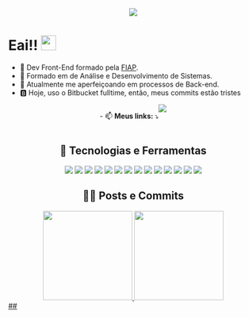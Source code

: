 <div align="center">
 <img src="https://github.com/JoaoLeiteF/JoaoLeiteF/assets/88325854/91578095-1f52-431e-b9b4-6db9430362af">
</div>

# Eai!! <img src="https://raw.githubusercontent.com/MartinHeinz/MartinHeinz/master/wave.gif" width="30px" height="30px" />

- 🔭 Dev Front-End formado pela [FIAP](https://www.linkedin.com/school/fiap/).
- 🔖 Formado em de Análise e Desenvolvimento de Sistemas.
- 🌱 Atualmente me aperfeiçoando em processos de Back-end.
- 🅱 Hoje, uso o Bitbucket fulltime, então, meus commits estão tristes
 


<div style="display:flex; justify-content:center"> 
  <p>- 📫  <strong> Meus links: </strong>  ⤵️</p> 
  <a href="https://www.linkedin.com/in/jo%C3%A3o-pedro-ba729a201/" target="_blank">
    <img src="https://img.shields.io/badge/-LinkedIn-%230077B5?style=for-the-badge&logo=linkedin&logoColor=white" target="_blank">
  </a>
</div>

<div align="center">
  <h2> 🔧 Tecnologias e Ferramentas </h2>
  
  <img src="https://img.shields.io/badge/-git-F05032?logo=git&logoColor=white&style=for-the-badge" />	
  <img src="https://img.shields.io/badge/-html-E34F26?logo=html5&logoColor=white&style=for-the-badge" />
  <img src="https://img.shields.io/badge/-css-1572B6?logo=css3&logoColor=white&style=for-the-badge" />
  <img src="https://img.shields.io/badge/-javascript-F7DF1E?logo=javascript&logoColor=white&style=for-the-badge" />
  <img src="https://img.shields.io/badge/-reactjs-61DAFB?logo=react&logoColor=white&style=for-the-badge" />
  <img src="https://img.shields.io/badge/-styled components-DB7093?logo=styled-components&logoColor=white&style=for-the-badge" />
  <img src="https://img.shields.io/badge/-typescrypt-3178C6?logo=typescript&logoColor=white&style=for-the-badge" />
  <img src="https://img.shields.io/badge/-nodejs-339933?logo=node.js&logoColor=white&style=for-the-badge" />
  <img src="https://img.shields.io/badge/Amazon_AWS-FF9900?style=for-the-badge&logo=amazonaws&logoColor=white">
  <img src="https://img.shields.io/badge/-jwt-000000?logo=JSON Web Tokens&logoColor=white&style=for-the-badge" />
  <img src="https://img.shields.io/badge/GitHub-100000?style=for-the-badge&logo=github&logoColor=white">
  <img src="https://img.shields.io/badge/-vercel-000000?logo=vercel&logoColor=white&style=for-the-badge" />
  <img src="https://img.shields.io/badge/-npm-CB3837?logo=npm&logoColor=white&style=for-the-badge" />
  <img src="https://img.shields.io/badge/-yarn-2C8EBB?logo=yarn&logoColor=white&style=for-the-badge" />
</div>

 <div align="center">
  <h2> 👩‍💻 Posts e Commits </h2>
  
  <a href="https://github.com/JoaoLeiteF">
  <img height="180em" src="https://github-readme-stats.vercel.app/api?username=JoaoLeiteF&count_private=true&show_icons=true&theme=dark&include_all_commits=true&count_private=true"/>
  <img height="180em" src="https://github-readme-stats.vercel.app/api/top-langs/?username=JoaoLeiteF&count_private=true&layout=compact&langs_count=7&theme=dark"/>
</div>
 ##
